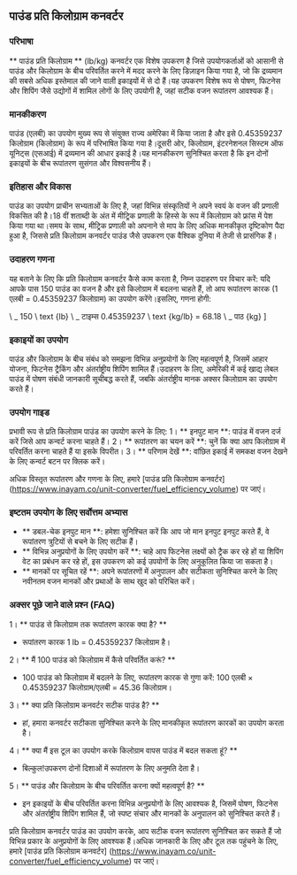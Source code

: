 ## पाउंड प्रति किलोग्राम कनवर्टर

### परिभाषा
** पाउंड प्रति किलोग्राम ** (lb/kg) कनवर्टर एक विशेष उपकरण है जिसे उपयोगकर्ताओं को आसानी से पाउंड और किलोग्राम के बीच परिवर्तित करने में मदद करने के लिए डिज़ाइन किया गया है, जो कि द्रव्यमान की सबसे अधिक इस्तेमाल की जाने वाली इकाइयों में से दो हैं।यह उपकरण विशेष रूप से पोषण, फिटनेस और शिपिंग जैसे उद्योगों में शामिल लोगों के लिए उपयोगी है, जहां सटीक वजन रूपांतरण आवश्यक हैं।

### मानकीकरण
पाउंड (एलबी) का उपयोग मुख्य रूप से संयुक्त राज्य अमेरिका में किया जाता है और इसे 0.45359237 किलोग्राम (किलोग्राम) के रूप में परिभाषित किया गया है।दूसरी ओर, किलोग्राम, इंटरनेशनल सिस्टम ऑफ यूनिट्स (एसआई) में द्रव्यमान की आधार इकाई है।यह मानकीकरण सुनिश्चित करता है कि इन दोनों इकाइयों के बीच रूपांतरण सुसंगत और विश्वसनीय हैं।

### इतिहास और विकास
पाउंड का उपयोग प्राचीन सभ्यताओं के लिए है, जहां विभिन्न संस्कृतियों ने अपने स्वयं के वजन की प्रणाली विकसित की है।18 वीं शताब्दी के अंत में मीट्रिक प्रणाली के हिस्से के रूप में किलोग्राम को फ्रांस में पेश किया गया था।समय के साथ, मीट्रिक प्रणाली को अपनाने से माप के लिए अधिक मानकीकृत दृष्टिकोण पैदा हुआ है, जिससे प्रति किलोग्राम कनवर्टर पाउंड जैसे उपकरण एक वैश्विक दुनिया में तेजी से प्रासंगिक हैं।

### उदाहरण गणना
यह बताने के लिए कि प्रति किलोग्राम कनवर्टर कैसे काम करता है, निम्न उदाहरण पर विचार करें: यदि आपके पास 150 पाउंड का वजन है और इसे किलोग्राम में बदलना चाहते हैं, तो आप रूपांतरण कारक (1 एलबी = 0.45359237 किलोग्राम) का उपयोग करेंगे।इसलिए, गणना होगी:

\ _
150 \ text {lb} \ _ टाइम्स 0.45359237 \ text {kg/lb} = 68.18 \ _ पाठ {kg}
\]

### इकाइयों का उपयोग
पाउंड और किलोग्राम के बीच संबंध को समझना विभिन्न अनुप्रयोगों के लिए महत्वपूर्ण है, जिसमें आहार योजना, फिटनेस ट्रैकिंग और अंतर्राष्ट्रीय शिपिंग शामिल हैं।उदाहरण के लिए, अमेरिकी में कई खाद्य लेबल पाउंड में पोषण संबंधी जानकारी सूचीबद्ध करते हैं, जबकि अंतर्राष्ट्रीय मानक अक्सर किलोग्राम का उपयोग करते हैं।

### उपयोग गाइड
प्रभावी रूप से प्रति किलोग्राम पाउंड का उपयोग करने के लिए:
1। ** इनपुट मान **: पाउंड में वजन दर्ज करें जिसे आप कन्वर्ट करना चाहते हैं।
2। ** रूपांतरण का चयन करें **: चुनें कि क्या आप किलोग्राम में परिवर्तित करना चाहते हैं या इसके विपरीत।
3। ** परिणाम देखें **: वांछित इकाई में समकक्ष वजन देखने के लिए कन्वर्ट बटन पर क्लिक करें।

अधिक विस्तृत रूपांतरण और गणना के लिए, हमारे [पाउंड प्रति किलोग्राम कनवर्टर] (https://www.inayam.co/unit-converter/fuel_efficiency_volume) पर जाएं।

### इष्टतम उपयोग के लिए सर्वोत्तम अभ्यास
- ** डबल-चेक इनपुट मान **: हमेशा सुनिश्चित करें कि आप जो मान इनपुट इनपुट करते हैं, वे रूपांतरण त्रुटियों से बचने के लिए सटीक हैं।
- ** विभिन्न अनुप्रयोगों के लिए उपयोग करें **: चाहे आप फिटनेस लक्ष्यों को ट्रैक कर रहे हों या शिपिंग वेट का प्रबंधन कर रहे हों, इस उपकरण को कई उपयोगों के लिए अनुकूलित किया जा सकता है।
- ** मानकों पर सूचित रहें **: अपने रूपांतरणों में अनुपालन और सटीकता सुनिश्चित करने के लिए नवीनतम वजन मानकों और प्रथाओं के साथ खुद को परिचित करें।

### अक्सर पूछे जाने वाले प्रश्न (FAQ)

1। ** पाउंड से किलोग्राम तक रूपांतरण कारक क्या है? **
- रूपांतरण कारक 1 lb = 0.45359237 किलोग्राम है।

2। ** मैं 100 पाउंड को किलोग्राम में कैसे परिवर्तित करूं? **
- 100 पाउंड को किलोग्राम में बदलने के लिए, रूपांतरण कारक से गुणा करें: 100 एलबी × 0.45359237 किलोग्राम/एलबी = 45.36 किलोग्राम।

3। ** क्या प्रति किलोग्राम कनवर्टर सटीक पाउंड है? **
- हां, हमारा कनवर्टर सटीकता सुनिश्चित करने के लिए मानकीकृत रूपांतरण कारकों का उपयोग करता है।

4। ** क्या मैं इस टूल का उपयोग करके किलोग्राम वापस पाउंड में बदल सकता हूं? **
- बिल्कुल!उपकरण दोनों दिशाओं में रूपांतरण के लिए अनुमति देता है।

5। ** पाउंड और किलोग्राम के बीच परिवर्तित करना क्यों महत्वपूर्ण है? **
- इन इकाइयों के बीच परिवर्तित करना विभिन्न अनुप्रयोगों के लिए आवश्यक है, जिसमें पोषण, फिटनेस और अंतर्राष्ट्रीय शिपिंग शामिल हैं, जो स्पष्ट संचार और मानकों के अनुपालन को सुनिश्चित करते हैं।

प्रति किलोग्राम कनवर्टर पाउंड का उपयोग करके, आप सटीक वजन रूपांतरण सुनिश्चित कर सकते हैं जो विभिन्न प्रकार के अनुप्रयोगों के लिए आवश्यक हैं।अधिक जानकारी के लिए और टूल तक पहुंचने के लिए, हमारे [पाउंड प्रति किलोग्राम कनवर्टर] (https://www.inayam.co/unit-converter/fuel_efficiency_volume) पर जाएं।